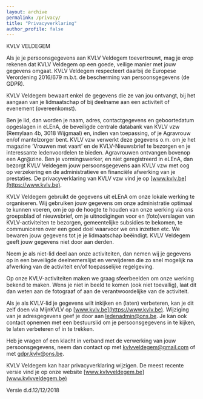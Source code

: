 ```yaml
---
layout: archive
permalink: /privacy/
title: "Privacyverklaring"
author_profile: false
---
```


KVLV VELDEGEM

Als je je persoonsgegevens aan KVLV Veldegem toevertrouwt, mag je erop rekenen dat KVLV Veldegem op een goede, veilige manier met jouw gegevens omgaat.
KVLV Veldegem respecteert daarbij de Europese Verordening 2016/679 m.b.t. de bescherming van persoonsgegevens (de GDPR).

KVLV Veldegem bewaart enkel de gegevens die ze van jou ontvangt, bij het aangaan van je lidmaatschap of bij deelname aan een activiteit of evenement (overeenkomst).

Ben je lid, dan worden je naam, adres, contactgegevens en geboortedatum opgeslagen in eLEnA, de beveiligde centrale databank van KVLV vzw (Remylaan 4b, 3018 Wijgmaal) en, indien van toepassing, of je Agravrouw en/of mantelzorger bent.
KVLV vzw verwerkt deze gegevens o.m. om je het magazine ‘Vrouwen met vaart’ en de KVLV-Nieuwsbrief te bezorgen en je interessante ledenvoordelen te bieden. Agravrouwen ontvangen bovenop een Agr@zine.
Ben je vormingswerker, en niet geregistreerd in eLEnA, dan bezorgt KVLV Veldegem jouw persoonsgegevens aan KVLV vzw met oog op verzekering en de administratieve en financiële afwerking van je prestaties.
De privacyverklaring van KVLV vzw vind je op [www.kvlv.be](https://www.kvlv.be).

KVLV Veldegem gebruikt de gegevens uit eLEnA om onze lokale werking te organiseren. Wij gebruiken jouw gegevens om onze administratie optimaal te kunnen voeren, om je op de hoogte te houden van onze werking via ons groepsblad of nieuwsbrief, om je uitnodigingen voor en (foto)verslagen van KVLV-activiteiten te bezorgen, gemeentelijke subsidies te bekomen, te communiceren over een goed doel waarvoor we ons inzetten etc.
We bewaren jouw gegevens tot je je lidmaatschap beëindigt.
KVLV Veldegem geeft jouw gegevens niet door aan derden.

Neem je als niet-lid deel aan onze activiteiten, dan nemen wij je gegevens op in een beveiligde deelnemerslijst en verwijderen die zo snel mogelijk na afwerking van de activiteit en/of toepasselijke regelgeving.

Op onze KVLV-activiteiten maken we graag sfeerbeelden om onze werking bekend te maken. Wens je niet in beeld te komen (ook niet toevallig), laat dit dan weten aan de fotograaf of aan de verantwoordelijke van de activiteit.

Als je als KVLV-lid je gegevens wilt inkijken en (laten) verbeteren, kan je dit zelf doen via MijnKVLV op [www.kvlv.be](https://www.kvlv.be). Wijziging van je adresgegevens geef je door aan [ledenadmin@ons.be](mailto:ledenadmin@ons.be).
Je kan ook contact opnemen met een bestuurslid om je persoonsgegevens in te kijken, te laten verbeteren of in te trekken.

Heb je vragen of een klacht in verband met de verwerking van jouw persoonsgegevens, neem dan contact op met [kvlvveldegem@gmail.com](mailto:kvlvveldegem@gmail.com) of met [gdpr.kvlv@ons.be](mailto:gdpr.kvlv@ons.be).

KVLV Veldegem kan haar privacyverklaring wijzigen. De meest recente versie vind je op onze website [www.kvlvveldegem.be](www.kvlvveldegem.be)

Versie d.d.12/12/2018
